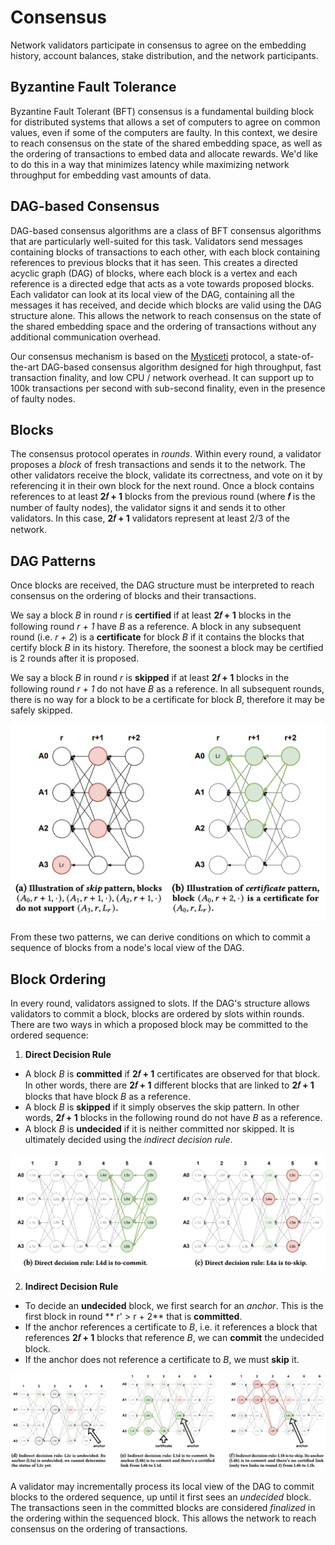 # Consensus

Network validators participate in consensus to agree on the embedding history, account balances, stake distribution, and the network participants.

## Byzantine Fault Tolerance

Byzantine Fault Tolerant (BFT) consensus is a fundamental building block for distributed systems that allows a set of computers to agree on common values, even if some of the computers are faulty. In this context, we desire to reach consensus on the state of the shared embedding space, as well as the ordering of transactions to embed data and allocate rewards. We'd like to do this in a way that minimizes latency while maximizing network throughput for embedding vast amounts of data.

## DAG-based Consensus

DAG-based consensus algorithms are a class of BFT consensus algorithms that are particularly well-suited for this task. Validators send messages containing blocks of transactions to each other, with each block containing references to previous blocks that it has seen. This creates a directed acyclic graph (DAG) of blocks, where each block is a vertex and each reference is a directed edge that acts as a vote towards proposed blocks. Each validator can look at its local view of the DAG, containing all the messages it has received, and decide which blocks are valid using the DAG structure alone. This allows the network to reach consensus on the state of the shared embedding space and the ordering of transactions without any additional communication overhead.

Our consensus mechanism is based on the [Mysticeti](https://arxiv.org/pdf/2310.14821) protocol, a state-of-the-art DAG-based consensus algorithm designed for high throughput, fast transaction finality, and low CPU / network overhead. It can support up to 100k transactions per second with sub-second finality, even in the presence of faulty nodes.

## Blocks

The consensus protocol operates in *rounds*. Within every round, a validator proposes a *block* of fresh transactions and sends it to the network. The other validators receive the block, validate its correctness, and vote on it by referencing it in their own block for the next round. Once a block contains
references to at least **2𝑓 + 1** blocks from the previous round (where **𝑓** is the number of faulty nodes), the validator signs it and sends it to other validators. In this case, **2𝑓 + 1** validators represent at least 2/3 of the network.

## DAG Patterns

Once blocks are received, the DAG structure must be interpreted to reach consensus on the ordering of blocks and their transactions. 

We say a block *B* in round *r* is **certified** if at least **2𝑓 + 1** blocks in the following round *r + 1* have *B* as a reference. A block in any subsequent round (i.e. *r + 2*) is a **certificate** for block *B* if it contains the blocks that certify block *B* in its history. Therefore, the soonest a block may be certified is 2 rounds after it is proposed.

We say a block *B* in round *r* is **skipped** if at least **2𝑓 + 1** blocks in the following round *r + 1* do not have *B* as a reference. In all subsequent rounds, there is no way for a block to be a certificate for block *B*, therefore it may be safely skipped.

![DAG Patterns](../images/dag_patterns.png)

From these two patterns, we can derive conditions on which to commit a sequence of blocks from a node's local view of the DAG.

## Block Ordering

In every round, validators assigned to slots. If the DAG's structure allows validators to commit a block, blocks are ordered by slots within rounds. There are two ways in which a proposed block may be committed to the ordered sequence:

1. **Direct Decision Rule**
* A block *B* is **committed** if **2𝑓 + 1** certificates are observed for that block. In other words, there are **2𝑓 + 1** different blocks that are linked to **2𝑓 + 1** blocks that have block *B* as a reference. 
* A block *B* is **skipped** if it simply observes the skip pattern. In other words, **2𝑓 + 1** blocks in the following round do not have *B* as a reference. 
* A block *B* is **undecided** if it is neither committed nor skipped. It is ultimately decided using the *indirect decision rule*.

![Direct Decision Rule](../images/direct_decision_rule.png)

2. **Indirect Decision Rule**
* To decide an **undecided** block, we first search for an *anchor*. This is the first block in round ** r' > r + 2** that is **committed**.
* If the anchor references a certificate to *B*, i.e. it references a block that references **2𝑓 + 1** blocks that reference *B*, we can **commit** the undecided block.
* If the anchor does not reference a certificate to *B*, we must **skip** it.

![Indirect Decision Rule](../images/indirect_decision_rule.png)

A validator may incrementally process its local view of the DAG to commit blocks to the ordered sequence, up until it first sees an *undecided* block. The transactions seen in the committed blocks are considered *finalized* in the ordering within the sequenced block. This allows the network to reach consensus on the ordering of transactions.

